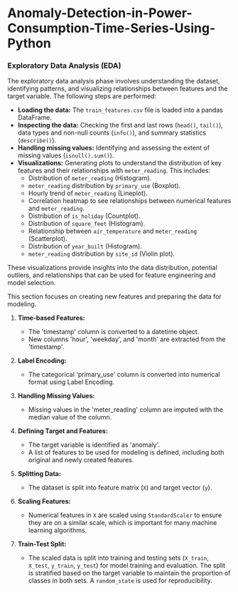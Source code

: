 # Anomaly-Detection-in-Power-Consumption-Time-Series-Using-Python

### Exploratory Data Analysis (EDA)

The exploratory data analysis phase involves understanding the dataset, identifying patterns, and visualizing relationships between features and the target variable. The following steps are performed:

- **Loading the data:** The `train_features.csv` file is loaded into a pandas DataFrame.
- **Inspecting the data:** Checking the first and last rows (`head()`, `tail()`), data types and non-null counts (`info()`), and summary statistics (`describe()`).
- **Handling missing values:** Identifying and assessing the extent of missing values (`isnull().sum()`).
- **Visualizations:** Generating plots to understand the distribution of key features and their relationships with `meter_reading`. This includes:
    - Distribution of `meter_reading` (Histogram).
    - `meter_reading` distribution by `primary_use` (Boxplot).
    - Hourly trend of `meter_reading` (Lineplot).
    - Correlation heatmap to see relationships between numerical features and `meter_reading`.
    - Distribution of `is_holiday` (Countplot).
    - Distribution of `square_feet` (Histogram).
    - Relationship between `air_temperature` and `meter_reading` (Scatterplot).
    - Distribution of `year_built` (Histogram).
    - `meter_reading` distribution by `site_id` (Violin plot).

These visualizations provide insights into the data distribution, potential outliers, and relationships that can be used for feature engineering and model selection.

This section focuses on creating new features and preparing the data for modeling.

1.  **Time-based Features:**
    *   The 'timestamp' column is converted to a datetime object.
    *   New columns 'hour', 'weekday', and 'month' are extracted from the 'timestamp'.

2.  **Label Encoding:**
    *   The categorical 'primary_use' column is converted into numerical format using Label Encoding.

3.  **Handling Missing Values:**
    *   Missing values in the 'meter_reading' column are imputed with the median value of the column.

4.  **Defining Target and Features:**
    *   The target variable is identified as 'anomaly'.
    *   A list of features to be used for modeling is defined, including both original and newly created features.

5.  **Splitting Data:**
    *   The dataset is split into feature matrix (`X`) and target vector (`y`).

6.  **Scaling Features:**
    *   Numerical features in `X` are scaled using `StandardScaler` to ensure they are on a similar scale, which is important for many machine learning algorithms.

7.  **Train-Test Split:**
    *   The scaled data is split into training and testing sets (`X_train`, `X_test`, `y_train`, `y_test`) for model training and evaluation. The split is stratified based on the target variable to maintain the proportion of classes in both sets. A `random_state` is used for reproducibility.
